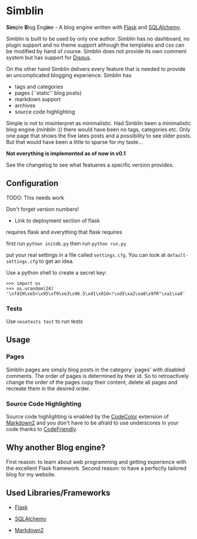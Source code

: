 Simblin
=======

**Sim**ple **B**log Eng**in**e - A blog engine written with [Flask][] and
[SQLAlchemy][].

Simblin is built to be used by only one author. Simblin has no dashboard, no
plugin support and no theme support although the templates and css can be
modified by hand of course. Simblin does not provide its own comment system
but has support for [Disqus](http://disqus.com/).

On the other hand Simblin delivers every feature that is needed to provide
an uncomplicated blogging experience. Simblin has 

* tags and categories 
* pages (``static'' blog posts)
* markdown support
* archives
* source code highlighting

Simple is not to misinterpret as minimalistic. Had Simblin been a minimalistic
blog engine (*minblin* :)) there would have been no tags, categories etc. Only
one page that shows the five lates posts and a possibility to see older posts.
But that would have been a little to sparse for my taste...

**Not everything is implemented as of now in v0.1**

See the changelog to see what featueres a specific version provides.


Configuration
-------------

TODO: This needs work

Don't forget version numbers!
* Link to deployment section of flask

requires flask and everything that flask requires

first run `python initdb.py` then run `python run.py`

put your real settings in a file called `settings.cfg`. You can look at
`default-settings.cfg` to get an idea.

Use a python shell to create a secret key:

    >>> import os
    >>> os.urandom(24)
    '\xfd{H\xe5<\x95\xf9\xe3\x96.5\xd1\x01O<!\xd5\xa2\xa0\x9fR"\xa1\xa8'

### Tests 

Use `nosetests test` to run tests


Usage
-----

### Pages

Simblin pages are simply blog posts in the category `pages' with disabled
comments. The order of pages is determined by their id. So to retroactively
change the order of the pages copy their content, delete all pages and recreate
them in the desired order. 

### Source Code Highlighting

Source code highlighting is enabled by the [CodeColor][] extension of
[Markdown2][] and you don't have to be afraid to use underscores in your code
thanks to [CodeFriendly].

  [codecolor]: http://code.google.com/p/python-markdown2/wiki/CodeColor
  [codefriendly]: http://code.google.com/p/python-markdown2/wiki/CodeFriendly
  
  
Why another Blog engine?
------------------------

First reason: to learn about web programming and getting experience with the
excellent Flask framework. Second reason: to have a perfectly tailored blog for
my website.


Used Libraries/Frameworks
-------------------------

* [Flask][]
* [SQLAlchemy][]
* [Markdown2][]

  [markdown2]: http://code.google.com/p/python-markdown2/
  [flask]: http://flask.pocoo.org/
  [sqlalchemy]: http://www.sqlalchemy.org/
